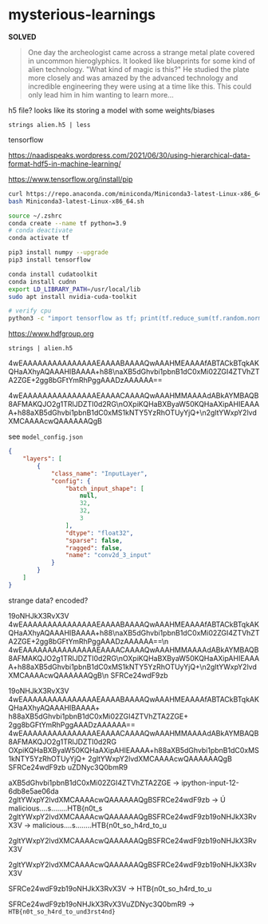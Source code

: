 # mysterious-learnings

**SOLVED**

> One day the archeologist came across a strange metal plate covered in uncommon hieroglyphics. 
> It looked like blueprints for some kind of alien technology. 
> "What kind of magic is this?" He studied the plate more closely and was amazed by the advanced technology and incredible engineering they were using at a time like this. 
> This could only lead him in him wanting to learn more...

h5 file? looks like its storing a model with some weights/biases 

`strings alien.h5 | less`

tensorflow

https://naadispeaks.wordpress.com/2021/06/30/using-hierarchical-data-format-hdf5-in-machine-learning/

https://www.tensorflow.org/install/pip

```sh
curl https://repo.anaconda.com/miniconda/Miniconda3-latest-Linux-x86_64.sh -o Miniconda3-latest-Linux-x86_64.sh
bash Miniconda3-latest-Linux-x86_64.sh

source ~/.zshrc
conda create --name tf python=3.9
# conda deactivate
conda activate tf

pip3 install numpy --upgrade
pip3 install tensorflow

conda install cudatoolkit
conda install cudnn
export LD_LIBRARY_PATH=/usr/local/lib
sudo apt install nvidia-cuda-toolkit

# verify cpu
python3 -c "import tensorflow as tf; print(tf.reduce_sum(tf.random.normal([1000, 1000])))"
```

https://www.hdfgroup.org

`strings | alien.h5`

4wEAAAAAAAAAAAAAAAEAAAABAAAAQwAAAHMEAAAAfABTACkBTqkAKQHaAXhyAQAAAHIBAAAA+h88\naXB5dGhvbi1pbnB1dC0xMi02ZGI4ZTVhZTA2ZGE+2gg8bGFtYmRhPggAAADzAAAAAA==

4wEAAAAAAAAAAAAAAAEAAAACAAAAQwAAAHMMAAAAdABkAYMBAQB8AFMAKQJO2g1TRlJDZTI0d2RG\nOXpiKQHaBXByaW50KQHaAXipAHIEAAAA+h88aXB5dGhvbi1pbnB1dC0xMS1kNTY5YzRhOTUyYjQ+\n2gltYWxpY2lvdXMCAAAAcwQAAAAAAQgB


see `model_config.json`

```json
{
    "layers": [
        {
            "class_name": "InputLayer",
            "config": {
                "batch_input_shape": [
                    null,
                    32,
                    32,
                    3
                ],
                "dtype": "float32",
                "sparse": false,
                "ragged": false,
                "name": "conv2d_3_input"
            }
        }
    ]
}
```


strange data? encoded?

19oNHJkX3RvX3V
4wEAAAAAAAAAAAAAAAEAAAABAAAAQwAAAHMEAAAAfABTACkBTqkAKQHaAXhyAQAAAHIBAAAA+h88\naXB5dGhvbi1pbnB1dC0xMi02ZGI4ZTVhZTA2ZGE+2gg8bGFtYmRhPggAAADzAAAAAA==\n
4wEAAAAAAAAAAAAAAAEAAAACAAAAQwAAAHMMAAAAdABkAYMBAQB8AFMAKQJO2g1TRlJDZTI0d2RG\nOXpiKQHaBXByaW50KQHaAXipAHIEAAAA+h88aXB5dGhvbi1pbnB1dC0xMS1kNTY5YzRhOTUyYjQ+\n2gltYWxpY2lvdXMCAAAAcwQAAAAAAQgB\n
SFRCe24wdF9zb



19oNHJkX3RvX3V
4wEAAAAAAAAAAAAAAAEAAAABAAAAQwAAAHMEAAAAfABTACkBTqkAKQHaAXhyAQAAAHIBAAAA+
h88aXB5dGhvbi1pbnB1dC0xMi02ZGI4ZTVhZTA2ZGE+
2gg8bGFtYmRhPggAAADzAAAAAA==
4wEAAAAAAAAAAAAAAAEAAAACAAAAQwAAAHMMAAAAdABkAYMBAQB8AFMAKQJO2g1TRlJDZTI0d2RG
OXpiKQHaBXByaW50KQHaAXipAHIEAAAA+h88aXB5dGhvbi1pbnB1dC0xMS1kNTY5YzRhOTUyYjQ+
2gltYWxpY2lvdXMCAAAAcwQAAAAAAQgB
SFRCe24wdF9zb
uZDNyc3Q0bmR9


aXB5dGhvbi1pbnB1dC0xMi02ZGI4ZTVhZTA2ZGE                     -> ipython-input-12-6db8e5ae06da
2gltYWxpY2lvdXMCAAAAcwQAAAAAAQgBSFRCe24wdF9zb               -> Ú	malicious....s........HTB{n0t_s
2gltYWxpY2lvdXMCAAAAcwQAAAAAAQgBSFRCe24wdF9zb19oNHJkX3RvX3V -> malicious....s........HTB{n0t_so_h4rd_to_u

2gltYWxpY2lvdXMCAAAAcwQAAAAAAQgBSFRCe24wdF9zb19oNHJkX3RvX3V

2gltYWxpY2lvdXMCAAAAcwQAAAAAAQgBSFRCe24wdF9zb19oNHJkX3RvX3V

SFRCe24wdF9zb19oNHJkX3RvX3V -> HTB{n0t_so_h4rd_to_u

SFRCe24wdF9zb19oNHJkX3RvX3VuZDNyc3Q0bmR9 -> `HTB{n0t_so_h4rd_to_und3rst4nd}`